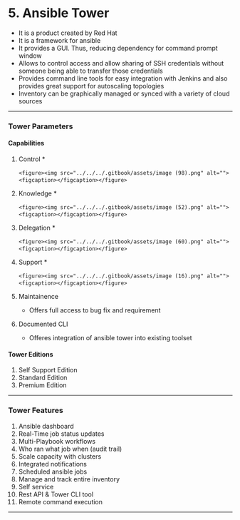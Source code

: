 # 5. Ansible Tower

* It is a product created by Red Hat
* It is a framework for ansible
* It provides a GUI. Thus, reducing dependency for command prompt window
* Allows to control access and allow sharing of SSH credentials without someone being able to transfer those credentials
* Provides command line tools for easy integration with Jenkins and also provides great support for autoscaling topologies
* Inventory can be graphically managed or synced with a variety of cloud sources

***

### Tower Parameters

#### Capabilities

1. Control
   *

       <figure><img src="../../../.gitbook/assets/image (98).png" alt=""><figcaption></figcaption></figure>
2. Knowledge
   *

       <figure><img src="../../../.gitbook/assets/image (52).png" alt=""><figcaption></figcaption></figure>
3. Delegation
   *

       <figure><img src="../../../.gitbook/assets/image (60).png" alt=""><figcaption></figcaption></figure>
4. Support
   *

       <figure><img src="../../../.gitbook/assets/image (16).png" alt=""><figcaption></figcaption></figure>
5. Maintainence
   * Offers full access to bug fix and requirement
6. Documented CLI
   * Offeres integration of ansible tower into existing toolset

#### Tower Editions

1. Self Support Edition
2. Standard Edition
3. Premium Edition

***

### Tower Features

1. Ansible dashboard
2. Real-Time job status updates
3. Multi-Playbook workflows
4. Who ran what job when (audit trail)
5. Scale capacity with clusters
6. Integrated notifications
7. Scheduled ansible jobs
8. Manage and track entire inventory
9. Self service
10. Rest API & Tower CLI tool
11. Remote command execution

***
